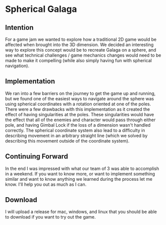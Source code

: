 # Spherical Galaga

## Intention

For a game jam we wanted to explore how a traditional 2D game would be affected when brought into the 3D dimension.
We decided an interesting way to explore this concept would be to recreate Galaga on a sphere, and see what technical challenges / game mechanics changes would need to be made to make it compelling (while also simply having fun with spherical navigation).

## Implementation

We ran into a few barriers on the journey to get the game up and running, but we found one of the easiest ways to navigate around the sphere was using spherical coordinates with a rotation oriented at one of the poles.
There were a few drawbacks with this implementation as it created the effect of having singularities at the poles. These singularities would have the effect that all of the enemies and character would pass through either pole, and having Gimbal Lock if the loss of a dimension wasn't handled correctly. The spherical coordinate system also lead to a difficulty in describing movement in an arbitrary straight line (which we solved by describing this movement outside of the coordinate system).  

## Continuing Forward

In the end I was impressed with what our team of 3 was able to accomplish in a weekend. If you want to know more, or want to implement something similar and want to know anything we learned during the process let me know. I'll help you out as much as I can.

## Download

I will upload a release for mac, windows, and linux that you should be able to download if you want to try out the game.
